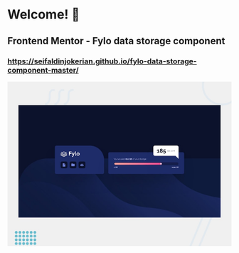 # Welcome! 👋

## Frontend Mentor - Fylo data storage component

### https://seifaldinjokerian.github.io/fylo-data-storage-component-master/

![Design preview for the Fylo data storage component coding challenge](./design/desktop-preview.jpg)
